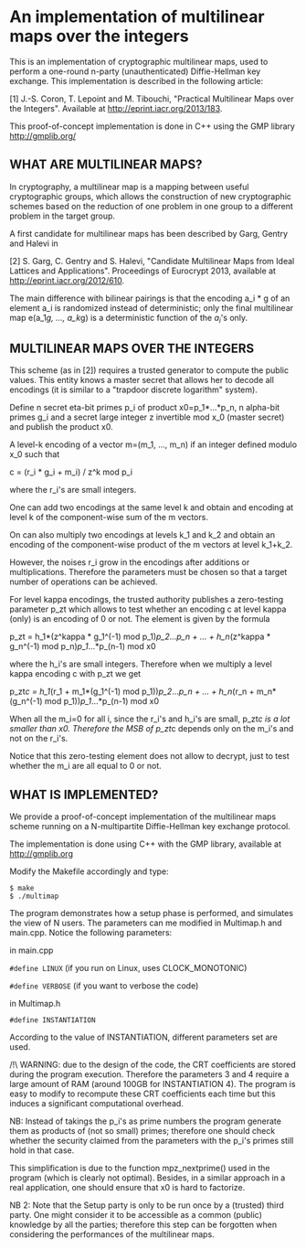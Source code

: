 An implementation of multilinear maps over the integers
=======================================================

This is an implementation of cryptographic multilinear maps, used to perform a
one-round n-party (unauthenticated) Diffie-Hellman key exchange. This
implementation is described in the following article:

[1] J.-S. Coron, T. Lepoint and M. Tibouchi, "Practical Multilinear Maps over
the Integers". Available at http://eprint.iacr.org/2013/183.

This proof-of-concept implementation is done in C++ using the GMP library
http://gmplib.org/


WHAT ARE MULTILINEAR MAPS?
--------------------------

In cryptography, a multilinear map is a mapping between useful cryptographic
groups, which allows the construction of new cryptographic schemes based on
the reduction of one problem in one group to a different problem in the target
group.

A first candidate for multilinear maps has been described by Garg, Gentry and
Halevi in

[2] S. Garg, C. Gentry and S. Halevi, "Candidate Multilinear Maps from Ideal
Lattices and Applications". Proceedings of Eurocrypt 2013, available at
http://eprint.iacr.org/2012/610.

The main difference with bilinear pairings is that the encoding a_i * g of an
element a_i is randomized instead of deterministic; only the final multilinear
map e(a_1*g, ..., a_k*g) is a deterministic function of the  $a_i$'s only.


MULTILINEAR MAPS OVER THE INTEGERS
----------------------------------

This scheme (as in [2]) requires a trusted generator to compute the public
values. This entity knows a master secret that allows her to decode all
encodings (it is similar to a "trapdoor discrete logarithm" system).

Define n secret eta-bit primes p_i of product x0=p_1*...*p_n, n alpha-bit
primes g_i and a secret large integer z invertible mod x_0 (master secret) and
publish the product x0.

A level-k encoding of a vector m=(m_1, ..., m_n) if an integer defined modulo
x_0 such that

c = (r_i * g_i + m_i) / z^k    mod p_i

where the r_i's are small integers.

One can add two encodings at the same level k and obtain and encoding at level
k of the component-wise sum of the m vectors.

On can also multiply two encodings at levels k_1 and k_2 and obtain an
encoding of the component-wise product of the m vectors at level k_1+k_2.

However, the noises r_i grow in the encodings after additions or
multiplications. Therefore the parameters must be chosen so that a target
number of operations can be achieved.

For level kappa encodings, the trusted authority publishes a zero-testing
parameter p_zt which allows to test whether an encoding c at level kappa (only)
is an encoding of 0 or not. The element is given by the formula

p_zt = 	h_1*(z^kappa * g_1^(-1) mod p_1)*p_2*...*p_n + ... 
		+ h_n*(z^kappa * g_n^(-1) mod p_n)*p_1*...*p_(n-1) mod x0

where the h_i's are small integers. Therefore when we multiply a level kappa
encoding c with p_zt we get

p_zt*c = 	h_1*(r_1 + m_1*(g_1^(-1) mod p_1))*p_2*...*p_n + ... 
			+ h_n*(r_n + m_n*(g_n^(-1) mod p_1))*p_1*...*p_(n-1) mod x0

When all the m_i=0 for all i, since the r_i's and h_i's are small, p_zt*c is a
lot smaller than x0. Therefore the MSB of p_zt*c depends only on the m_i's and
not on the r_i's.

Notice that this zero-testing element does not allow to decrypt, just to test
whether the m_i are all equal to 0 or not.


WHAT IS IMPLEMENTED?
--------------------

We provide a proof-of-concept implementation of the multilinear maps scheme
running on a N-multipartite Diffie-Hellman key exchange protocol.

The implementation is done using C++ with the GMP library, available at
http://gmplib.org

Modify the Makefile accordingly and type:

```
$ make
$ ./multimap
```

The program demonstrates how a setup phase is performed, and simulates the
view of N users. The parameters can me modified in Multimap.h and main.cpp.
Notice the following parameters:

in main.cpp

```#define LINUX```
(if you run on Linux, uses CLOCK_MONOTONIC)

```#define VERBOSE```
(if you want to verbose the code)

in Multimap.h

```#define INSTANTIATION```

According to the value of INSTANTIATION, different parameters set are used.

/!\ WARNING: due to the design of the code, the CRT coefficients are stored
during the program execution. Therefore the parameters 3 and 4 require a large
amount of RAM (around 100GB for INSTANTIATION 4). The program is easy to
modify to recompute these CRT coefficients each time but this induces a
significant computational overhead.

NB: Instead of takings the p_i's as prime numbers the program generate them as
products of (not so small) primes; therefore one should check whether the
security claimed from the parameters with the p_i's primes still hold in that
case.

This simplification is due to the function mpz_nextprime() used in the program
(which is clearly not optimal). Besides, in a similar approach in a real
application, one should ensure that x0 is hard to factorize.

NB 2: Note that the Setup party is only to be run once by a (trusted) third
party. One might consider it to be accessible as a common (public) knowledge
by all the parties; therefore this step can be forgotten when considering the
performances of the multilinear maps.
